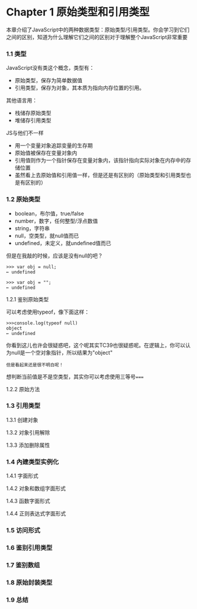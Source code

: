 # Chapter 1  原始类型和引用类型


本章介绍了JavaScript中的两种数据类型：原始类型/引用类型。你会学习到它们之间的区别，知道为什么理解它们之间的区别对于理解整个JavaScript非常重要

### 1.1 类型

JavaScript没有类这个概念，类型有：
- 原始类型，保存为简单数据值
- 引用类型，保存为对象，其本质为指向内存位置的引用。

其他语言用：
- 栈储存原始类型
- 堆储存引用类型

JS与他们不一样
- 用一个变量对象追踪变量的生存期
- 原始值被保存在变量对象内
- 引用值则作为一个指针保存在变量对象内，该指针指向实际对象在内存中的存储位置
- 虽然看上去原始值和引用值一样，但是还是有区别的（原始类型和引用类型也是有区别的）

### 1.2 原始类型

- boolean，布尔值，true/false
- number，数字，任何整型/浮点数值
- string，字符串
- null，空类型，就null值而已
- undefined，未定义，就undefined值而已

但是在我敲的时候，应该是没有null的吧？

```
>>> var obj = null;
← undefined

>>> var obj = "";
← undefined
```

1.2.1 鉴别原始类型

可以考虑使用typeof，像下面这样：


```
>>>console.log(typeof null)
object 
← undefined
```
你看到这儿也许会很疑惑吧，这个呢其实TC39也很疑惑呢。在逻辑上，你可以认为null是一个空对象指针，所以结果为"object"

`但是看起来还是很不明白呢！`

想判断当前值是不是空类型，其实你可以考虑使用三等号`===`

1.2.2 原始方法
### 1.3 引用类型
1.3.1 创建对象

1.3.2 对象引用解除

1.3.3 添加删除属性
### 1.4 內建类型实例化
1.4.1 字面形式

1.4.2 对象和数组字面形式

1.4.3 函数字面形式

1.4.4 正则表达式字面形式
### 1.5 访问形式
### 1.6 鉴别引用类型
### 1.7 鉴别数组
### 1.8 原始封装类型
### 1.9 总结